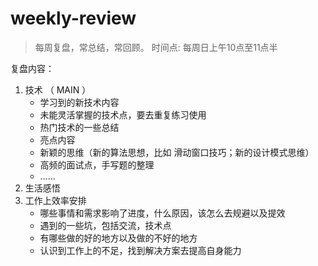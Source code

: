 # weekly-review
> 每周复盘，常总结，常回顾。
> 时间点: 每周日上午10点至11点半

复盘内容：
1. 技术 （ MAIN ）
   - 学习到的新技术内容
   - 未能灵活掌握的技术点，要去重复练习使用
   - 热门技术的一些总结
   - 亮点内容
   - 新颖的思维（新的算法思想，比如 滑动窗口技巧；新的设计模式思维）
   - 高频的面试点，手写题的整理
   - ……
2. 生活感悟
3. 工作上效率安排
   - 哪些事情和需求影响了进度，什么原因，该怎么去规避以及提效
   - 遇到的一些坑，包括交流，技术点
   - 有哪些做的好的地方以及做的不好的地方
   - 认识到工作上的不足，找到解决方案去提高自身能力


